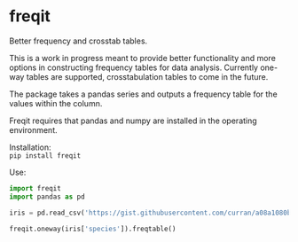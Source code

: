# freqit
Better frequency and crosstab tables.

This is a work in progress meant to provide better functionality and more options in constructing frequency tables for data analysis. Currently one-way tables are supported, crosstabulation tables to come in the future.

The package takes a pandas series and outputs a frequency table for the values within the column. 

Freqit requires that pandas and numpy are installed in the operating environment.

Installation:<br>
`pip install freqit`

Use:
```python
import freqit   
import pandas as pd

iris = pd.read_csv('https://gist.githubusercontent.com/curran/a08a1080b88344b0c8a7/raw/d546eaee765268bf2f487608c537c05e22e4b221/iris.csv')

freqit.oneway(iris['species']).freqtable()
```
